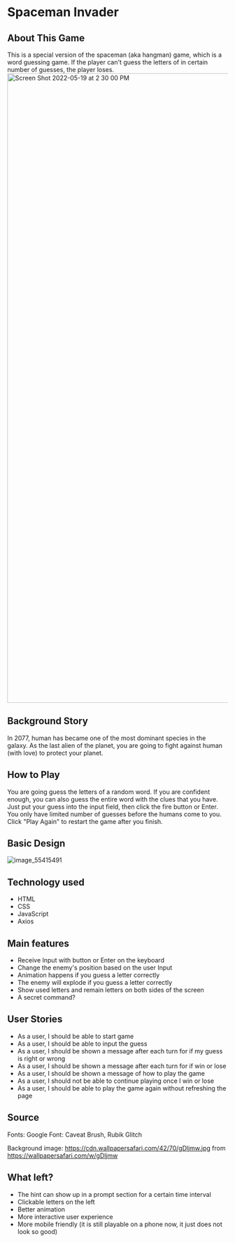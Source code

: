 # Spaceman Invader
## About This Game

This is a special version of the spaceman (aka hangman) game, which is a word guessing game. If the player can't guess the letters of in certain number of guesses, the player loses.
<img width="1440" alt="Screen Shot 2022-05-19 at 2 30 00 PM" src="https://user-images.githubusercontent.com/104039077/169392831-2e14d356-ab61-4bac-90bf-ccaa04082ef8.png">



## Background Story

In 2077, human has became one of the most dominant species in the galaxy.
As the last alien of the planet, you are going to fight against human (with love) to protect your planet.

## How to Play
You are going guess the letters of a random word. If you are confident enough, you can also guess the entire word with the clues that you have. Just put your guess into the input field, then click the fire button or Enter. You only have limited number of guesses before the humans come to you. Click "Play Again" to restart the game after you finish.



## Basic Design


![image_55415491](https://user-images.githubusercontent.com/104039077/169392659-eeea2b47-ad5a-48d0-8ab1-b15d8d504830.JPG)





## Technology used

- HTML
- CSS
- JavaScript
- Axios



## Main features

- Receive Input with button or Enter on the keyboard
- Change the enemy's position based on the user Input
- Animation happens if you guess a letter correctly
- The enemy will explode if you guess a letter correctly
- Show used letters and remain letters on both sides of the screen
- A secret command?



## User Stories

- As a user, I should be able to start game
- As a user, I should be able to input the guess
- As a user, I should be shown a message after each turn for if my guess is right or wrong
- As a user, I should be shown a message after each turn for if win or lose
- As a user, I should be shown a message of how to play the game
- As a user, I should not be able to continue playing once I win or lose
- As a user, I should be able to play the game again without refreshing the page

## Source

Fonts: Google Font: Caveat Brush, Rubik Glitch

Background image:  https://cdn.wallpapersafari.com/42/70/gDljmw.jpg from https://wallpapersafari.com/w/gDljmw

## What left?

- The hint can show up in a prompt section for a certain time interval
- Clickable letters on the left
- Better animation
- More interactive user experience
- More mobile friendly (it is still playable on a phone now, it just does not look so good)
